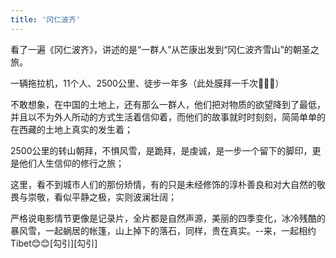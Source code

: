```yaml
---
title: '冈仁波齐'
---
```

  
看了一遍《冈仁波齐》，讲述的是“一群人”从芒康出发到“冈仁波齐雪山”的朝圣之旅。  
  
一辆拖拉机，11个人、2500公里、徒步一年多（此处膜拜一千次🙏🙏🙏）  
  
不敢想象，在中国的土地上，还有那么一群人，他们把对物质的欲望降到了最低，并且以不为外人所动的方式生活着信仰着，而他们的故事就时时刻刻，简简单单的在西藏的土地上真实的发生着；  
  
2500公里的转山朝拜，不惧风雪，是跪拜，是虔诚，是一步一个留下的脚印，更是他们人生信仰的修行之旅；  
  
这里，看不到城市人们的那份矫情，有的只是未经修饰的淳朴善良和对大自然的敬畏与崇敬，看似平静之极，实则波澜壮阔；  
  
严格说电影情节更像是记录片，全片都是自然声源，美丽的四季变化，冰冷残酷的暴风雪，一起蜗居的帐篷，山上掉下的落石，同样，贵在真实。--来，一起相约Tibet😊😊[勾引][勾引]
  

